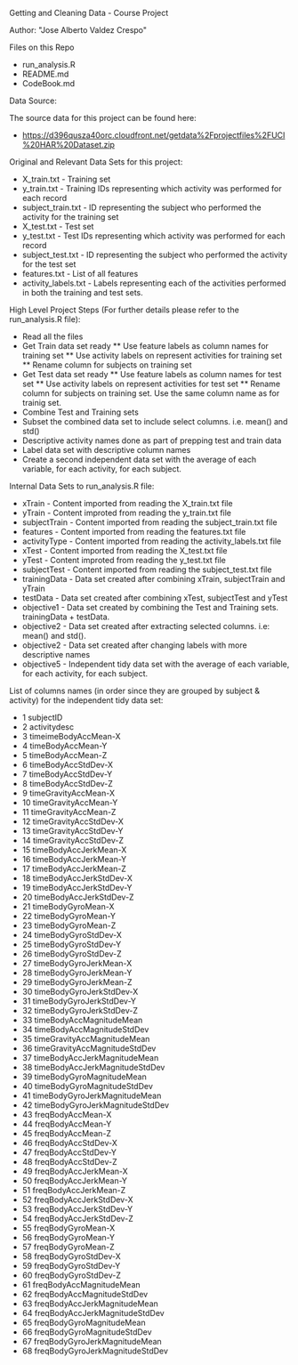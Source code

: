 Getting and Cleaning Data - Course Project

Author: "Jose Alberto Valdez Crespo"

Files on this Repo
* run_analysis.R
* README.md
* CodeBook.md

Data Source:

The source data for this project can be found here: 

* https://d396qusza40orc.cloudfront.net/getdata%2Fprojectfiles%2FUCI%20HAR%20Dataset.zip

Original and Relevant Data Sets for this project:

* X_train.txt - Training set
* y_train.txt - Training IDs representing which activity was performed for each record
* subject_train.txt - ID representing the subject who performed the activity for the training set
* X_test.txt - Test set
* y_test.txt - Test IDs representing which activity was performed for each record
* subject_test.txt - ID representing the subject who performed the activity for the test set
* features.txt - List of all features
* activity_labels.txt - Labels representing each of the activities performed in both the training and test sets.

High Level Project Steps (For further details please refer to the run_analysis.R file):

* Read all the files
* Get Train data set ready
  ** Use feature labels as column names for training set
  ** Use activity labels on represent activities for training set
  ** Rename column for subjects on training set
* Get Test data set ready
  ** Use feature labels as column names for test set
  ** Use activity labels on represent activities for test set
  ** Rename column for subjects on training set. Use the same column name as for trainig set.
* Combine Test and Training sets
* Subset the combined data set to include select columns. i.e. mean() and std()
* Descriptive activity names done as part of prepping test and train data
* Label data set with descriptive column names
* Create a second independent data set with the average of each variable, for each activity, for each subject.

Internal Data Sets to run_analysis.R file:

* xTrain - Content imported from reading the X_train.txt file
* yTrain - Content improted from reading the y_train.txt file
* subjectTrain - Content imported from reading the subject_train.txt file
* features - Content imported from reading the features.txt file
* activityType - Content imported from reading the activity_labels.txt file
* xTest - Content imported from reading the X_test.txt file
* yTest - Content improted from reading the y_test.txt file
* subjectTest - Content imported from reading the subject_test.txt file 
* trainingData - Data set created after combining xTrain, subjectTrain and yTrain
* testData - Data set created after combining xTest, subjectTest and yTest
* objective1 - Data set created by combining the Test and Training sets. trainingData + testData.
* objective2 - Data set created after extracting selected columns. i.e: mean() and std().
* objective2 <updated> - Data set created after changing labels with more descriptive names
* objective5 - Independent tidy data set with the average of each variable, for each activity, for each subject.

List of columns names (in order since they are grouped by subject & activity) for the independent tidy data set:

* 1 subjectID
* 2	activitydesc
* 3	timeimeBodyAccMean-X
* 4	timeBodyAccMean-Y
* 5	timeBodyAccMean-Z
* 6	timeBodyAccStdDev-X
* 7	timeBodyAccStdDev-Y
* 8	timeBodyAccStdDev-Z
* 9	timeGravityAccMean-X
* 10	timeGravityAccMean-Y
* 11	timeGravityAccMean-Z
* 12	timeGravityAccStdDev-X
* 13	timeGravityAccStdDev-Y
* 14	timeGravityAccStdDev-Z
* 15	timeBodyAccJerkMean-X
* 16	timeBodyAccJerkMean-Y
* 17	timeBodyAccJerkMean-Z
* 18	timeBodyAccJerkStdDev-X
* 19	timeBodyAccJerkStdDev-Y
* 20	timeBodyAccJerkStdDev-Z
* 21	timeBodyGyroMean-X
* 22	timeBodyGyroMean-Y
* 23	timeBodyGyroMean-Z
* 24	timeBodyGyroStdDev-X
* 25	timeBodyGyroStdDev-Y
* 26	timeBodyGyroStdDev-Z
* 27	timeBodyGyroJerkMean-X
* 28	timeBodyGyroJerkMean-Y
* 29	timeBodyGyroJerkMean-Z
* 30	timeBodyGyroJerkStdDev-X
* 31	timeBodyGyroJerkStdDev-Y
* 32	timeBodyGyroJerkStdDev-Z
* 33	timeBodyAccMagnitudeMean
* 34	timeBodyAccMagnitudeStdDev
* 35	timeGravityAccMagnitudeMean
* 36	timeGravityAccMagnitudeStdDev
* 37	timeBodyAccJerkMagnitudeMean
* 38	timeBodyAccJerkMagnitudeStdDev
* 39	timeBodyGyroMagnitudeMean
* 40	timeBodyGyroMagnitudeStdDev
* 41	timeBodyGyroJerkMagnitudeMean
* 42	timeBodyGyroJerkMagnitudeStdDev
* 43	freqBodyAccMean-X
* 44	freqBodyAccMean-Y
* 45	freqBodyAccMean-Z
* 46	freqBodyAccStdDev-X
* 47	freqBodyAccStdDev-Y
* 48	freqBodyAccStdDev-Z
* 49	freqBodyAccJerkMean-X
* 50	freqBodyAccJerkMean-Y
* 51	freqBodyAccJerkMean-Z
* 52	freqBodyAccJerkStdDev-X
* 53	freqBodyAccJerkStdDev-Y
* 54	freqBodyAccJerkStdDev-Z
* 55	freqBodyGyroMean-X
* 56	freqBodyGyroMean-Y
* 57	freqBodyGyroMean-Z
* 58	freqBodyGyroStdDev-X
* 59	freqBodyGyroStdDev-Y
* 60	freqBodyGyroStdDev-Z
* 61	freqBodyAccMagnitudeMean
* 62	freqBodyAccMagnitudeStdDev
* 63	freqBodyAccJerkMagnitudeMean
* 64	freqBodyAccJerkMagnitudeStdDev
* 65	freqBodyGyroMagnitudeMean
* 66	freqBodyGyroMagnitudeStdDev
* 67	freqBodyGyroJerkMagnitudeMean
* 68	freqBodyGyroJerkMagnitudeStdDev
